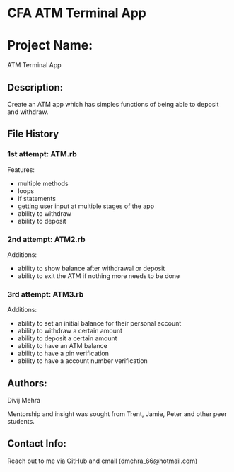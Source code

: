 # CFA ATM Terminal App

<h1>Project Name:</h1>

ATM Terminal App

<h2>Description:</h2>

Create an ATM app which has simples functions of being able to deposit and withdraw.

<h2>File History</h2>

<h3>1st attempt: ATM.rb</h3>

Features:
  - multiple methods
  - loops
  - if statements
  - getting user input at multiple stages of the app
  - ability to withdraw
  - ability to deposit

<h3>2nd attempt: ATM2.rb</h3>

Additions:
  - ability to show balance after withdrawal or deposit
  - ability to exit the ATM if nothing more needs to be done

<h3>3rd attempt: ATM3.rb</h3>

Additions:
  - ability to set an initial balance for their personal account
  - ability to withdraw a certain amount
  - ability to deposit a certain amount
  - ability to have an ATM balance
  - ability to have a pin verification
  - ability to have a account number verification

<h2>Authors:</h2>
Divij Mehra

Mentorship and insight was sought from Trent, Jamie, Peter and other peer students.

<h2>Contact Info:</h2>
Reach out to me via GitHub and email (dmehra_66@hotmail.com)
